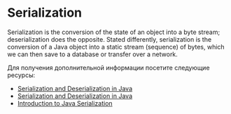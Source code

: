 # Serialization

Serialization is the conversion of the state of an object into a byte stream; deserialization does the opposite. Stated differently, serialization is the conversion of a Java object into a static stream (sequence) of bytes, which we can then save to a database or transfer over a network.

Для получения дополнительной информации посетите следующие ресурсы:

- [Serialization and Deserialization in Java](https://www.geeksforgeeks.org/serialization-in-java/)
- [Serialization and Deserialization in Java](https://www.javatpoint.com/serialization-in-java)
- [Introduction to Java Serialization](https://www.baeldung.com/java-serialization)
